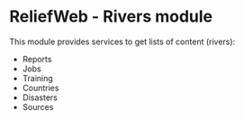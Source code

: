 ReliefWeb - Rivers module
=========================

This module provides services to get lists of content (rivers):

- Reports
- Jobs
- Training
- Countries
- Disasters
- Sources
